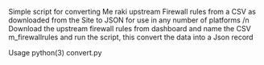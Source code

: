 Simple script for converting Me
raki upstream Firewall rules from a CSV as downloaded from the Site to JSON
for use in any number of platforms /n
Download the upstream firewall rules from dashboard and name the CSV m_firewallrules and run the script, this
convert the data into a Json record

Usage python(3) convert.py

